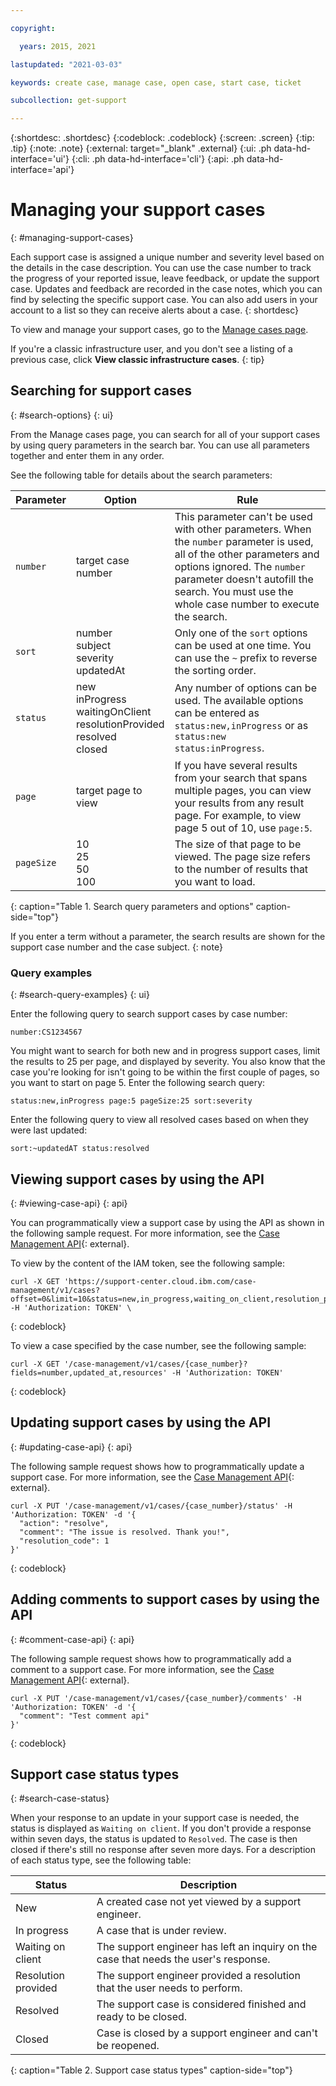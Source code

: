 ```yaml
---

copyright:

  years: 2015, 2021

lastupdated: "2021-03-03"

keywords: create case, manage case, open case, start case, ticket

subcollection: get-support

---
```


{:shortdesc: .shortdesc}
{:codeblock: .codeblock}
{:screen: .screen}
{:tip: .tip}
{:note: .note}
{:external: target="_blank" .external}
{:ui: .ph data-hd-interface='ui'}
{:cli: .ph data-hd-interface='cli'}
{:api: .ph data-hd-interface='api'}

# Managing your support cases
{: #managing-support-cases}

Each support case is assigned a unique number and severity level based on the details in the case description. You can use the case number to track the progress of your reported issue, leave feedback, or update the support case. Updates and feedback are recorded in the case notes, which you can find by selecting the specific support case. You can also add users in your account to a list so they can receive alerts about a case. 
{: shortdesc}

To view and manage your support cases, go to the [Manage cases page](https://{DomainName}/unifiedsupport/cases). 

If you're a classic infrastructure user, and you don't see a listing of a previous case, click **View classic infrastructure cases**. 
{: tip}


## Searching for support cases 
{: #search-options}
{: ui}

From the Manage cases page, you can search for all of your support cases by using query parameters in the search bar. You can use all parameters together and enter them in any order.

See the following table for details about the search parameters: 
 
| Parameter | Option                                                                           | Rule                                                                         |
|-----------|----------------------------------------------------------------------------------|------------------------------------------------------------------------------|
| `number`    | target case number                                                               | This parameter can't be used with other parameters. When the `number` parameter is used, all of the other parameters and options ignored. The `number` parameter doesn't autofill the search. You must use the whole case number to execute the search. |
| `sort`      | number<br>subject<br>severity<br>updatedAt                                       | Only one of the `sort` options can be used at one time. You can use the `~` prefix to reverse the sorting order. |
| `status`    | new<br>inProgress<br>waitingOnClient<br>resolutionProvided<br>resolved<br>closed | Any number of options can be used. The available options can be entered as `status:new,inProgress` or as `status:new status:inProgress`. |
| `page`      | target page to view                                                         | If you have several results from your search that spans multiple pages, you can view your results from any result page. For example, to view page 5 out of 10, use `page:5`. |
| `pageSize`  | 10<br>25<br>50<br>100                                                         | The size of that page to be viewed. The page size refers to the number of results that you want to load. |
{: caption="Table 1. Search query parameters and options" caption-side="top"}

If you enter a term without a parameter, the search results are shown for the support case number and the case subject. 
{: note}

### Query examples
{: #search-query-examples}
{: ui}

Enter the following query to search support cases by case number:

`number:CS1234567`

You might want to search for both new and in progress support cases, limit the results to 25 per page, and displayed by severity. You also know that the case you're looking for isn't going to be within the first couple of pages, so you want to start on page 5. Enter the following search query: 

`status:new,inProgress page:5 pageSize:25 sort:severity`

Enter the following query to view all resolved cases based on when they were last updated: 

`sort:~updatedAT status:resolved`


## Viewing support cases by using the API
{: #viewing-case-api}
{: api}

You can programmatically view a support case by using the API as shown in the following sample request. For more information, see the [Case Management API](https://cloud.ibm.com/apidocs/case-management#casemanagement-createcase){: external}.

To view by the content of the IAM token, see the following sample:

```
curl -X GET 'https://support-center.cloud.ibm.com/case-management/v1/cases?offset=0&limit=10&status=new,in_progress,waiting_on_client,resolution_provided' -H 'Authorization: TOKEN' \
```
{: codeblock}

To view a case specified by the case number, see the following sample:

```
curl -X GET '/case-management/v1/cases/{case_number}?fields=number,updated_at,resources' -H 'Authorization: TOKEN' 
```
{: codeblock}


## Updating support cases by using the API
{: #updating-case-api}
{: api}

The following sample request shows how to programmatically update a support case. For more information, see the [Case Management API](https://cloud.ibm.com/apidocs/case-management#casemanagement-createcase){: external}.

```
curl -X PUT '/case-management/v1/cases/{case_number}/status' -H 'Authorization: TOKEN' -d '{
  "action": "resolve",
  "comment": "The issue is resolved. Thank you!",
  "resolution_code": 1
}'
```
{: codeblock}

## Adding comments to support cases by using the API
{: #comment-case-api}
{: api}

The following sample request shows how to programmatically add a comment to a support case. For more information, see the [Case Management API](https://cloud.ibm.com/apidocs/case-management#casemanagement-createcase){: external}.

```
curl -X PUT '/case-management/v1/cases/{case_number}/comments' -H 'Authorization: TOKEN' -d '{
  "comment": "Test comment api"
}'
```
{: codeblock}

## Support case status types
{: #search-case-status}

When your response to an update in your support case is needed, the status is displayed as `Waiting on client`. If you don't provide a response within seven days, the status is updated to `Resolved`. The case is then closed if there's still no response after seven more days. For a description of each status type, see the following table:

| Status              | Description |
|---------------------|------------|
| New                 | A created case not yet viewed by a support engineer. |
| In progress         | A case that is under review. |
| Waiting on client   | The support engineer has left an inquiry on the case that needs the user's response. |
| Resolution provided | The support engineer provided a resolution that the user needs to perform. |
| Resolved            | The support case is considered finished and ready to be closed. |
| Closed              | Case is closed by a support engineer and can't be reopened. | 
{: caption="Table 2. Support case status types" caption-side="top"}
